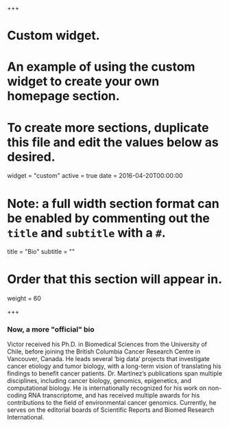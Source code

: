 +++
# Custom widget.
# An example of using the custom widget to create your own homepage section.
# To create more sections, duplicate this file and edit the values below as desired.
widget = "custom"
active = true
date = 2016-04-20T00:00:00

# Note: a full width section format can be enabled by commenting out the `title` and `subtitle` with a `#`.
title = "Bio"
subtitle = ""

# Order that this section will appear in.
weight = 60

+++  

### **Now, a more "official" bio**

Victor  received his Ph.D. in Biomedical Sciences from the University of Chile, before joining the British Columbia Cancer Research Centre in Vancouver, Canada. He leads several ‘big data’ projects that investigate cancer etiology and tumor biology, with a long-term vision of translating his findings to benefit cancer patients. Dr. Martinez’s publications span multiple disciplines, including cancer biology, genomics, epigenetics, and computational biology.  He is internationally recognized for his work on non-coding RNA transcriptome, and has received multiple awards for his contributions to the field of environmental cancer genomics.  Currently, he serves on the editorial boards of Scientific Reports and Biomed Research International.  

